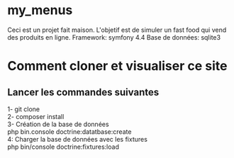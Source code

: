 # my_menus
Ceci est un projet fait maison. L'objetif est de simuler un fast food qui vend des produits en ligne.
Framework: symfony 4.4
Base de données: sqlite3

# Comment cloner et visualiser ce site
## Lancer les commandes suivantes
1- git clone  
2- composer install  
3- Création de la base de données  
php bin.console doctrine:datatbase:create  
4: Charger la base de données avec les fixtures  
php bin/console doctrine:fixtures:load  
